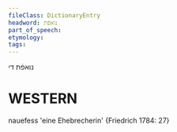 ```yaml
---
fileClass: DictionaryEntry
headword: נואפֿת
part_of_speech: 
etymology: 
tags: 
---
```

נואפֿת
די

WESTERN
========

nauefess 'eine Ehebrecherin' {Friedrich 1784: 27}